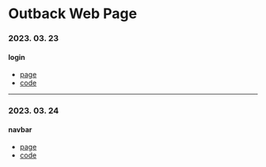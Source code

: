 # Outback Web Page
### 2023. 03. 23
#### login
- [page](https://parkjino.github.io/study_publising/htmls/outback/login.html)
- [code](https://github.com/parkjino/study_publising/blob/master/docs/htmls/outback/login.html)

***

### 2023. 03. 24
#### navbar
- [page](https://parkjino.github.io/study_publising/htmls/outback/navbar.html)
- [code](https://github.com/parkjino/study_publising/blob/master/docs/htmls/outback/navbar.html)

